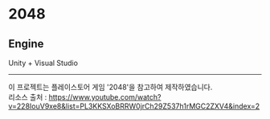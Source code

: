 # 2048


## Engine

Unity + Visual Studio

---

이 프로젝트는 플레이스토어 게임 '2048'을 참고하여 제작하였습니다.  
리소스 출처 : https://www.youtube.com/watch?v=228IouV9xe8&list=PL3KKSXoBRRW0jrCh29Z537h1rMGC2ZXV4&index=2
